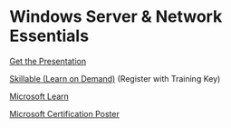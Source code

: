 # Windows Server & Network Essentials

[Get the Presentation](pdf)

[Skillable (Learn on Demand)](https://brainymotion.learnondemand.net) (Register with Training Key)


[Microsoft Learn](https://docs.microsoft.com/en-us/learn/)

[Microsoft Certification Poster](https://aka.ms/traincertposter)
